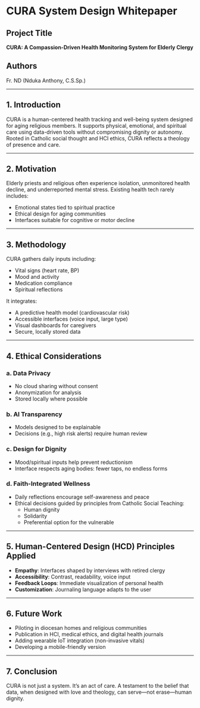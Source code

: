 
# CURA System Design Whitepaper

## Project Title
**CURA: A Compassion-Driven Health Monitoring System for Elderly Clergy**

## Authors
Fr. ND (Nduka Anthony, C.S.Sp.)

---

## 1. Introduction
CURA is a human-centered health tracking and well-being system designed for aging religious members. It supports physical, emotional, and spiritual care using data-driven tools without compromising dignity or autonomy. Rooted in Catholic social thought and HCI ethics, CURA reflects a theology of presence and care.

---

## 2. Motivation
Elderly priests and religious often experience isolation, unmonitored health decline, and underreported mental stress. Existing health tech rarely includes:
- Emotional states tied to spiritual practice
- Ethical design for aging communities
- Interfaces suitable for cognitive or motor decline

---

## 3. Methodology
CURA gathers daily inputs including:
- Vital signs (heart rate, BP)
- Mood and activity
- Medication compliance
- Spiritual reflections

It integrates:
- A predictive health model (cardiovascular risk)
- Accessible interfaces (voice input, large type)
- Visual dashboards for caregivers
- Secure, locally stored data

---

## 4. Ethical Considerations

### a. Data Privacy
- No cloud sharing without consent
- Anonymization for analysis
- Stored locally where possible

### b. AI Transparency
- Models designed to be explainable
- Decisions (e.g., high risk alerts) require human review

### c. Design for Dignity
- Mood/spiritual inputs help prevent reductionism
- Interface respects aging bodies: fewer taps, no endless forms

### d. Faith-Integrated Wellness
- Daily reflections encourage self-awareness and peace
- Ethical decisions guided by principles from Catholic Social Teaching:
  - Human dignity
  - Solidarity
  - Preferential option for the vulnerable

---

## 5. Human-Centered Design (HCD) Principles Applied
- **Empathy**: Interfaces shaped by interviews with retired clergy
- **Accessibility**: Contrast, readability, voice input
- **Feedback Loops**: Immediate visualization of personal health
- **Customization**: Journaling language adapts to the user

---

## 6. Future Work
- Piloting in diocesan homes and religious communities
- Publication in HCI, medical ethics, and digital health journals
- Adding wearable IoT integration (non-invasive vitals)
- Developing a mobile-friendly version

---

## 7. Conclusion
CURA is not just a system. It’s an act of care. A testament to the belief that data, when designed with love and theology, can serve—not erase—human dignity.


